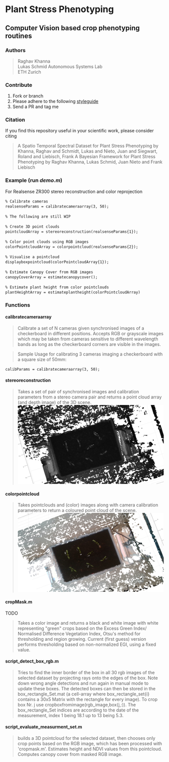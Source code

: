 # Plant Stress Phenotyping
## Computer Vision based crop phenotyping routines

### Authors
>Raghav Khanna  
>Lukas Schmid
Autonomous Systems Lab  
ETH Zurich

### Contribute

1. Fork or branch
2.  Please adhere to the following [styleguide](https://sites.google.com/site/matlabstyleguidelines/documentation)
3. Send a PR and tag me

### Citation

If you find this repository useful in your scientific work, please consider citing

>A Spatio Temporal Spectral Dataset for Plant Stress Phenotyping by Khanna, Raghav and Schmidt, Lukas and Nieto, Juan and Siegwart, Roland and Liebisch, Frank
>A Bayesian Framework for Plant Stress Phenotyping by Raghav Khanna, Lukas Schmid, Juan Nieto and Frank Liebisch

### Example (run *demo.m*)
For Realsense ZR300 stereo reconstruction and color reprojection
```
% Calibrate cameras
realsenseParams = calibratecameraarray(3, 50);

% The following are still WIP

% Create 3D point clouds
pointcloudArray = stereoreconstruction(realsenseParams{1});

% Color point clouds using RGB images
colorPointcloudArray = colorpointcloud(realsenseParams{2});

% Visualise a pointcloud
displayboxpointcloud(colorPointcloudArray{1});

% Estimate Canopy Cover from RGB images
canopyCoverArray = estimatecanopycover();

% Estimate plant height from color pointclouds
plantHeightArray = estimateplantheight(colorPointcloudArray)
```

### Functions

#### calibratecameraarray

>Calibrate a set of N cameras given synchronised images of a checkerboard in different positions.
Accepts RGB or grayscale images which may be taken from cameras sensitive to different wavelength bands as long as the checkerboard corners are visible in the images.

>Sample Usage for calibrating 3 cameras imaging a checkerboard with a square size of 50mm:
```
calibParams = calibratecameraarray(3, 50);
```

#### stereoreconstruction

>Takes a set of pair of synchronised images and calibration parameters from a stereo camera pair and returns a point cloud array (and depth image) of the 3D scene.
![point cloud](results/ir-cloud.png)

#### colorpointcloud

>Takes pointclouds and (color) images along with camera calibration parameters to return a coloured point cloud of the scene.
![coloured point cloud](results/rgb-cloud.png)

#### cropMask.m
TODO
>Takes a color image and returns a black and white image with white representing "green" crops based on the Excess Green Index/ Normalised Difference Vegetation Index, Otsu's method for thresholding and region growing. 
>Current (first guess) version performs thresholding based on non-normalized EGI, using a fixed value.

#### script_detect_box_rgb.m
>Tries to find the inner border of the box in all 30 rgb images of the selected dataset by projecting rays onto the edges of the box. Note down wrong angle detections and run again in manual mode to update these boxes. The detected boxes can then be stored in the box_rectangle_Set.mat (a cell-array where box_rectangle_set{i} contains a 30x5 Matrix with the rectangle for every image). To crop box Nr. j use cropboxfromimage(rgb_image,box(j,:)). The box_rectangle_Set indices are according to the date of the measurement, index 1 being 18.1 up to 13 being 5.3.

#### script_evaluate_measurment_set.m
>builds a 3D pointcloud for the selected dataset, then chooses only crop points based on the RGB image, which has been processed with 'cropmask.m'. Estimates height and NDVI values from this pointcloud. Computes canopy cover from masked RGB image.